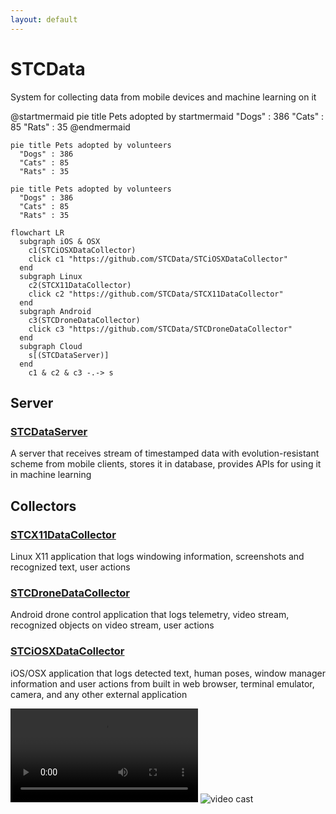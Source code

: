 ```yaml
---
layout: default
---
```


# STCData
System for collecting data from mobile devices and machine learning on it

@startmermaid
pie title Pets adopted by startmermaid
  "Dogs" : 386
  "Cats" : 85
  "Rats" : 35
@endmermaid

```mermaid
pie title Pets adopted by volunteers
  "Dogs" : 386
  "Cats" : 85
  "Rats" : 35
```


```mermaid!
pie title Pets adopted by volunteers
  "Dogs" : 386
  "Cats" : 85
  "Rats" : 35
```


```mermaid
flowchart LR
  subgraph iOS & OSX
    c1(STCiOSXDataCollector)
    click c1 "https://github.com/STCData/STCiOSXDataCollector"
  end
  subgraph Linux
    c2(STCX11DataCollector)
    click c2 "https://github.com/STCData/STCX11DataCollector"
  end
  subgraph Android 
    c3(STCDroneDataCollector)
    click c3 "https://github.com/STCData/STCDroneDataCollector"
  end
  subgraph Cloud
    s[(STCDataServer)]
  end
    c1 & c2 & c3 -.-> s
```


## Server

### [STCDataServer](https://github.com/STCData/STCDataServer)

A server that receives stream of timestamped data with evolution-resistant scheme from mobile clients, stores it in database, provides APIs for using it in machine learning



## Collectors


### [STCX11DataCollector](https://github.com/STCData/STCX11DataCollector)

Linux X11 application that logs windowing information, screenshots and recognized text, user actions


### [STCDroneDataCollector](https://github.com/STCData/STCDroneDataCollector)

Android drone control application that logs telemetry, video stream, recognized objects on video stream, user actions


### [STCiOSXDataCollector](https://github.com/STCData/STCiOSXDataCollector)

iOS/OSX application that logs detected text, human poses, window manager information and user actions from built in web browser, terminal emulator, camera, and any other external application



![video cast mp3](https://stcdata.github.io/STCiOSXDataCollector/UITestVideos/DataCollectorUITests.DataCollectorUITests.testNameJohn.mp4)
![video cast](https://stcdata.github.io/STCiOSXDataCollector/UITestVideos/DataCollectorUITests.DataCollectorUITests.testNameJohn.gif)
